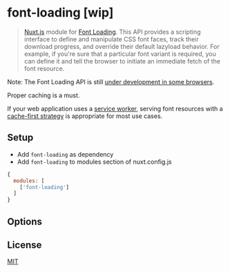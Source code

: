 # font-loading [wip]

> [Nuxt.js](https://github.com/nuxt/nuxt.js) module for [Font Loading](). This API provides a scripting interface to define and manipulate CSS font faces, track their download progress, and override their default lazyload behavior. For example, if you're sure that a particular font variant is required, you can define it and tell the browser to initiate an immediate fetch of the font resource.


Note: The Font Loading API is still [under development in some browsers](http://caniuse.com/#feat=font-loading).

Proper caching is a must.

If your web application uses a [service worker](https://developers.google.com/web/fundamentals/primers/service-workers/), serving font resources with a [cache-first strategy](https://developers.google.com/web/fundamentals/instant-and-offline/offline-cookbook/#cache-then-network) is appropriate for most use cases.

## Setup


- Add ```font-loading``` as dependency
- Add ```font-loading``` to modules section of nuxt.config.js

```javascript
{
  modules: [
    ['font-loading']
  ]
}
```

## Options

## License

[MIT](https://opensource.org/licenses/MIT)